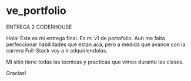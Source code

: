 # ve_portfolio

ENTREGA 2 CODERHOUSE

Hola! Este es mi entrega final.
Es mi v1 de portafolio. Aun me falta perfeccionar habilidades que estan aca, pero a medida que avance con la carrera Full-Stack voy a ir adquiriendolas.

Mi sitio tiene todas las tecnicas y practicas que vimos durante las clases.

Gracias!
